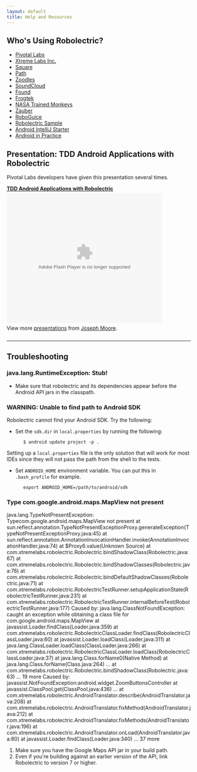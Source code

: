 ```yaml
---
layout: default
title: Help and Resources
---
```


## Who's Using Robolectric?
* [Pivotal Labs](http://pivotallabs.com/ "Pivotal Labs: Home")
* [Xtreme Labs Inc.](http://www.xtremelabs.com/ "Mobile App Development | Blackberry Apps| iPhone Apps | Xtreme Labs Inc.")
* [Square](https://squareup.com/)
* [Path](http://www.path.com/ "Path")
* [Zoodles](http://www.zoodles.com/home/marketing "Zoodles: A safe Kid Mode&#153; for every device")
* [SoundCloud](https://market.android.com/details?id=com.soundcloud.android)
* [Found](http://beta.getfoundapp.com/ "Found &ndash; See where your friends are going.")
* [Frogtek](http://frogtek.org/ "Frogtek")
* [NASA Trained Monkeys](http://www.nasatrainedmonkeys.com/ "NASA Trained Monkeys")
* [Zauber](http://www.zaubersoftware.com/en/home/ "Zauber | Software Development Outsourcing")
* [RoboGuice](http://code.google.com/p/roboguice/ "roboguice - Google Guice on Android - Google Project Hosting")
* [Robolectric Sample](https://github.com/pivotal/RobolectricSample)
* [Android IntelliJ Starter](https://github.com/pivotal/AndroidIntelliJStarter)
* [Android in Practice](http://code.google.com/p/android-in-practice/ "android-in-practice -Source code and demo apps for the Manning book &quot;Android in Practice&quot; - Google Project Hosting")

## Presentation: TDD Android Applications with Robolectric
Pivotal Labs developers have given this presentation several times.

<div style="width:425px" id="__ss_8857513"><strong style="display:block;margin:12px 0 4px"><a href="http://www.slideshare.net/joemoore1/tdd-android-applications-with-robolectric" title="TDD Android Applications with Robolectric">TDD Android Applications with Robolectric</a></strong><object id="__sse8857513" width="425" height="355"><param name="movie" value="http://static.slidesharecdn.com/swf/ssplayer2.swf?doc=tddandroidwithrobolectric-110815140800-phpapp01&amp;stripped_title=tdd-android-applications-with-robolectric&amp;userName=joemoore1" /><param name="allowFullScreen" value="true"/><param name="allowScriptAccess" value="always"/><embed name="__sse8857513" src="http://static.slidesharecdn.com/swf/ssplayer2.swf?doc=tddandroidwithrobolectric-110815140800-phpapp01&amp;stripped_title=tdd-android-applications-with-robolectric&amp;userName=joemoore1" type="application/x-shockwave-flash" allowscriptaccess="always" allowfullscreen="true" width="425" height="355"></embed></object><div style="padding:5px 0 12px">View more <a href="http://www.slideshare.net/">presentations</a> from <a href="http://www.slideshare.net/joemoore1">Joseph Moore</a>.</div></div>

-----

## Troubleshooting

### java.lang.RuntimeException: Stub!

* Make sure that robolectric and its dependencies appear before the Android API jars in the classpath.

### WARNING: Unable to find path to Android SDK
Robolectric cannot find your Android SDK. Try the following: 

* Set the `sdk.dir` in `local.properties` by running the following: 

         $ android update project -p .

Setting up a `local.properties` file is the only solution that will work for most IDEs since they will not pass the path from the shell to the tests.

* Set `ANDROID_HOME` environment variable. You can put this in `.bash_profile` for example.

         export ANDROID_HOME=/path/to/android/sdk

### Type com.google.android.maps.MapView not present

<div class="stacktrace">java.lang.TypeNotPresentException: Typecom.google.android.maps.MapView not present
       at sun.reflect.annotation.TypeNotPresentExceptionProxy.generateException(TypeNotPresentExceptionProxy.java:45)
       at sun.reflect.annotation.AnnotationInvocationHandler.invoke(AnnotationInvocationHandler.java:74)
       at $Proxy6.value(Unknown Source)
       at com.xtremelabs.robolectric.Robolectric.bindShadowClass(Robolectric.java:67)
       at com.xtremelabs.robolectric.Robolectric.bindShadowClasses(Robolectric.java:76)
       at com.xtremelabs.robolectric.Robolectric.bindDefaultShadowClasses(Robolectric.java:71)
       at com.xtremelabs.robolectric.RobolectricTestRunner.setupApplicationState(RobolectricTestRunner.java:231)
       at com.xtremelabs.robolectric.RobolectricTestRunner.internalBeforeTest(RobolectricTestRunner.java:177)
Caused by: java.lang.ClassNotFoundException: caught an exception while obtaining a class file for com.google.android.maps.MapView
       at javassist.Loader.findClass(Loader.java:359)
       at com.xtremelabs.robolectric.RobolectricClassLoader.findClass(RobolectricClassLoader.java:60)
       at javassist.Loader.loadClass(Loader.java:311)
       at java.lang.ClassLoader.loadClass(ClassLoader.java:266)
       at com.xtremelabs.robolectric.RobolectricClassLoader.loadClass(RobolectricClassLoader.java:37)
       at java.lang.Class.forName0(Native Method)
       at java.lang.Class.forName(Class.java:264)
...
       at com.xtremelabs.robolectric.Robolectric.bindShadowClass(Robolectric.java:63)       ... 19 more
Caused by: javassist.NotFoundException:android.widget.ZoomButtonsController
       at javassist.ClassPool.get(ClassPool.java:436)
...
       at com.xtremelabs.robolectric.AndroidTranslator.describe(AndroidTranslator.java:208)
       at com.xtremelabs.robolectric.AndroidTranslator.fixMethod(AndroidTranslator.java:212)
       at com.xtremelabs.robolectric.AndroidTranslator.fixMethods(AndroidTranslator.java:196)
       at com.xtremelabs.robolectric.AndroidTranslator.onLoad(AndroidTranslator.java:80)
       at javassist.Loader.findClass(Loader.java:340)       ... 37 more
</div>

1. Make sure you have the Google Maps API jar in your build path.
2. Even if you're building against an earlier version of the API, link Robolectric to version 7 or higher.

